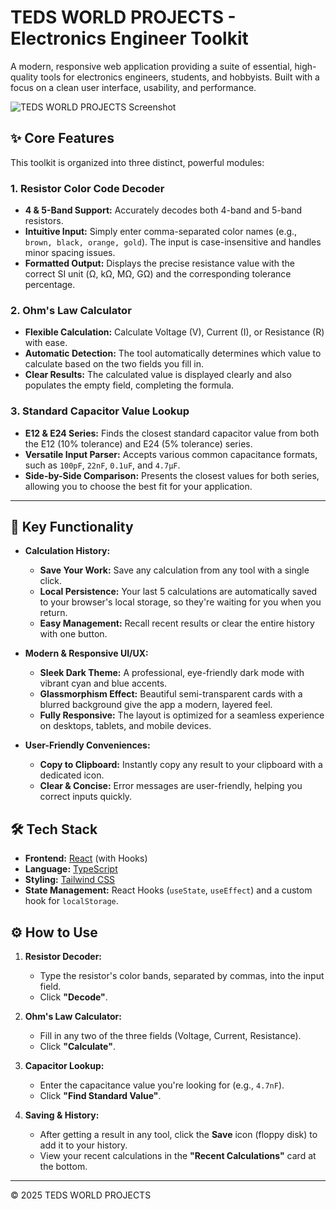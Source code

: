# TEDS WORLD PROJECTS - Electronics Engineer Toolkit

A modern, responsive web application providing a suite of essential, high-quality tools for electronics engineers, students, and hobbyists. Built with a focus on a clean user interface, usability, and performance.

![TEDS WORLD PROJECTS Screenshot](https://raw.githubusercontent.com/teds-world-projects/electronics-toolkit/main/screenshot.png) 

## ✨ Core Features

This toolkit is organized into three distinct, powerful modules:

### 1. Resistor Color Code Decoder
- **4 & 5-Band Support:** Accurately decodes both 4-band and 5-band resistors.
- **Intuitive Input:** Simply enter comma-separated color names (e.g., `brown, black, orange, gold`). The input is case-insensitive and handles minor spacing issues.
- **Formatted Output:** Displays the precise resistance value with the correct SI unit (Ω, kΩ, MΩ, GΩ) and the corresponding tolerance percentage.

### 2. Ohm's Law Calculator
- **Flexible Calculation:** Calculate Voltage (V), Current (I), or Resistance (R) with ease.
- **Automatic Detection:** The tool automatically determines which value to calculate based on the two fields you fill in.
- **Clear Results:** The calculated value is displayed clearly and also populates the empty field, completing the formula.

### 3. Standard Capacitor Value Lookup
- **E12 & E24 Series:** Finds the closest standard capacitor value from both the E12 (10% tolerance) and E24 (5% tolerance) series.
- **Versatile Input Parser:** Accepts various common capacitance formats, such as `100pF`, `22nF`, `0.1uF`, and `4.7µF`.
- **Side-by-Side Comparison:** Presents the closest values for both series, allowing you to choose the best fit for your application.

---

## 🚀 Key Functionality

- **Calculation History:**
  - **Save Your Work:** Save any calculation from any tool with a single click.
  - **Local Persistence:** Your last 5 calculations are automatically saved to your browser's local storage, so they're waiting for you when you return.
  - **Easy Management:** Recall recent results or clear the entire history with one button.

- **Modern & Responsive UI/UX:**
  - **Sleek Dark Theme:** A professional, eye-friendly dark mode with vibrant cyan and blue accents.
  - **Glassmorphism Effect:** Beautiful semi-transparent cards with a blurred background give the app a modern, layered feel.
  - **Fully Responsive:** The layout is optimized for a seamless experience on desktops, tablets, and mobile devices.

- **User-Friendly Conveniences:**
  - **Copy to Clipboard:** Instantly copy any result to your clipboard with a dedicated icon.
  - **Clear & Concise:** Error messages are user-friendly, helping you correct inputs quickly.

## 🛠️ Tech Stack

- **Frontend:** [React](https://reactjs.org/) (with Hooks)
- **Language:** [TypeScript](https://www.typescriptlang.org/)
- **Styling:** [Tailwind CSS](https://tailwindcss.com/)
- **State Management:** React Hooks (`useState`, `useEffect`) and a custom hook for `localStorage`.

## ⚙️ How to Use

1.  **Resistor Decoder:**
    - Type the resistor's color bands, separated by commas, into the input field.
    - Click **"Decode"**.

2.  **Ohm's Law Calculator:**
    - Fill in any two of the three fields (Voltage, Current, Resistance).
    - Click **"Calculate"**.

3.  **Capacitor Lookup:**
    - Enter the capacitance value you're looking for (e.g., `4.7nF`).
    - Click **"Find Standard Value"**.

4.  **Saving & History:**
    - After getting a result in any tool, click the **Save** icon (floppy disk) to add it to your history.
    - View your recent calculations in the **"Recent Calculations"** card at the bottom.

---

&copy; 2025 TEDS WORLD PROJECTS
